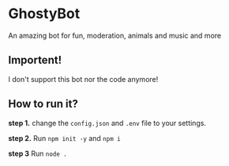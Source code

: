 # GhostyBot
An amazing bot for fun, moderation, animals and music and more

## Importent! 
I don't support this bot nor the code anymore! 

## How to run it?
**step 1.** change the `config.json` and `.env` file to your settings.

**step 2.** Run `npm init -y` and `npm i`

**step 3** Run `node .` 
